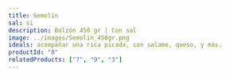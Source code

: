```yaml
---
title: Semolín
sal: si
description: Bolzón 450 gr | Con sal
image: ../images/Semolin_450gr.png
ideals: acompañar una rica picada, con salame, queso, y más.
productId: "8"
relatedProducts: ["7", "9", "3"]
---
```

